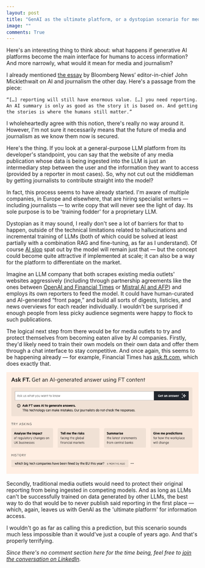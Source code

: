 ```yaml
---
layout: post
title: "GenAI as the ultimate platform, or a dystopian scenario for media"
image: ""
comments: True
---
```


Here's an interesting thing to think about: what happens if generative AI platforms become the main interface for humans to access information? And more narrowly, what would it mean for media and journalism? 

I already mentioned [the essay](https://www.bloomberg.com/news/articles/2025-01-10/8-ways-ai-will-transform-journalism) by Bloomberg News’ editor-in-chief John Micklethwait on AI and journalism the other day. Here's a passage from the piece: 

``` 
“[…] reporting will still have enormous value. […] you need reporting. An AI summary is only as good as the story it is based on. And getting the stories is where the humans still matter.”
```

I wholeheartedly agree with this notion, there's really no way around it. However, I'm not sure it necessarily means that the future of media and journalism as we know them now is secured. 

Here's the thing. If you look at a general-purpose LLM platform from its developer's standpoint, you can say that the website of any media publication whose data is being ingested into the LLM is just an intermediary step between the user and the information they want to access (provided by a reporter in most cases). So, why not cut out the middleman by getting journalists to contribute straight into the model?

In fact, this process seems to have already started. I'm aware of multiple companies, in Europe and elsewhere, that are hiring specialist writers — including journalists — to write copy that will never see the light of day. Its sole purpose is to be 'training fodder' for a proprietary LLM.

Dystopian as it may sound, I really don't see a lot of barriers for that to happen, outside of the technical limitations related to hallucinations and incremental training of LLMs (both of which could be solved at least partially with a combination RAG and fine-tuning, as far as I understand). Of course [AI slop](https://en.wikipedia.org/wiki/AI_slop) spat out by the model will remain just that — but the concept could become quite attractive if implemented at scale; it can also be a way for the platform to differentiate on the market.

Imagine an LLM company that both scrapes existing media outlets' websites aggressively (including through partnership agreements like the ones between [OpenAI and Financial Times](https://aboutus.ft.com/press_release/openai) or [Mistral AI and AFP](https://www.afp.com/en/agency/inside-afp/press-release/afp-and-mistral-ai-announce-global-partnership-enhance-ai-responses)) and employs its own reporters to feed the model. It could have human-curated and AI-generated “front page,” and build all sorts of digests, listicles, and news overviews for each reader individually. I wouldn't be surprised if enough people from less picky audience segments were happy to flock to such publications. 

The logical next step from there would be for media outlets to try and protect themselves from becoming eaten alive by AI companies. Firstly, they'd likely need to train their own models on their own data and offer them through a chat interface to stay competitive. And once again, this seems to be happening already — for example, Financial Times has [ask.ft.com](https://ask.ft.com), which does exactly that.

<img src="/assets/img/askft.png" caption="">

Secondly, traditional media outlets would need to protect their original reporting from being ingested in competing models. And as long as LLMs can't be successfully trained on data generated by other LLMs, the best way to do that would be to never publish said reporting in the first place — which, again, leaves us with GenAI as the 'ultimate platform' for information access. 

I wouldn't go as far as calling this a prediction, but this scenario sounds much less impossible than it would've just a couple of years ago. And that's properly terrifying. 

*Since there's no comment section here for the time being, feel free to [join the conversation on LinkedIn](https://www.linkedin.com/posts/shlema_heres-an-interesting-thing-to-think-about-activity-7289564905672777729-NEBc).*